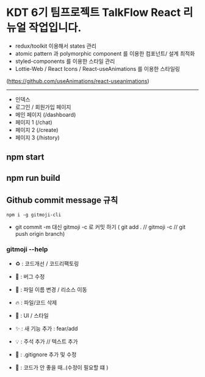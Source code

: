 
# KDT 6기 팀프로젝트 TalkFlow React 리뉴얼 작업입니다.
* redux/toolkit 이용해서 states 관리   
* atomic pattern 과 polymorphic component 를 이용한 컴포넌트/ 설계 최적화   
* styled-components 를 이용한 스타일 관리   
* Lottie-Web / React Icons / React-useAnimations 를 이용한 스타일링  

(https://github.com/useAnimations/react-useanimations)
<hr>

* 인덱스 
* 로그인 / 회원가입 페이지 
* 메인 페이지 (/dashboard)
* 페이지 1 (/chat)
* 페이지 2 (/create)
* 페이지 3 (/history)


## npm start

## npm run build

## Github commit message 규칙 
`npm i -g gitmoji-cli`
* git commit -m 대신 gitmoji -c 로 커밋 하기 ( git add . // gitmoji -c // git push origin branch)

### gitmoji --help

* ♻️ : 코드개선 / 코드리팩토링 
* 🐛 : 버그 수정
* 🚚 : 파일 이름 변경 / 리소스 이동
* 🔥 : 파일/코드 삭제 

* 💄 : UI / 스타일
* ✨ : 새 기능 추가 : fear/add 
* 💡 : 주석 추가 // 텍스트 추가
* 🙈 : .gitignore 추가 및 수정

* 💩 : 코드가 안 좋을 때..(수정이 필요할 떄 )
